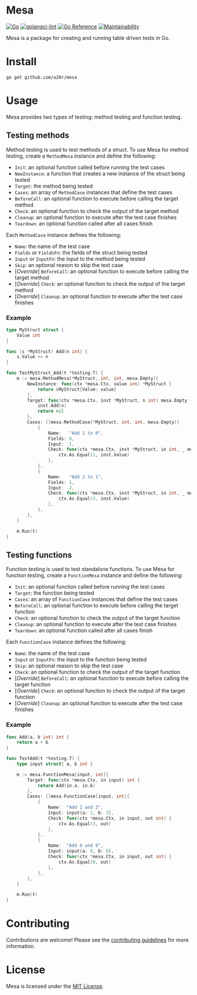 # Mesa
[![Go](https://github.com/a20r/mesa/actions/workflows/go.yml/badge.svg)](https://github.com/a20r/mesa/actions/workflows/go.yml)
[![golangci-lint](https://github.com/a20r/mesa/actions/workflows/golangci-lint.yml/badge.svg)](https://github.com/a20r/mesa/actions/workflows/golangci-lint.yml)
[![Go Reference](https://pkg.go.dev/badge/github.com/a20r/mesa.svg)](https://pkg.go.dev/github.com/a20r/mesa)
[![Maintainability](https://api.codeclimate.com/v1/badges/0d9a25e7619165faca9f/maintainability)](https://codeclimate.com/github/a20r/mesa/maintainability)

Mesa is a package for creating and running table driven tests in Go.

# Install
```
go get github.com/a20r/mesa
```

# Usage

Mesa provides two types of testing: method testing and function testing.

## Testing methods

Method testing is used to test methods of a struct. To use Mesa for method testing, create a `MethodMesa` instance and define the following:

- `Init`: an optional function called before running the test cases
- `NewInstance`: a function that creates a new instance of the struct being tested
- `Target`: the method being tested
- `Cases`: an array of `MethodCase` instances that define the test cases
- `BeforeCall`: an optional function to execute before calling the target method
- `Check`: an optional function to check the output of the target method
- `Cleanup`: an optional function to execute after the test case finishes
- `Teardown`: an optional function called after all cases finish

Each `MethodCase` instance defines the following:

- `Name`: the name of the test case
- `Fields` or `FieldsFn`: the fields of the struct being tested
- `Input` or `InputFn`: the input to the method being tested
- `Skip`: an optional reason to skip the test case
- [*Override*] `BeforeCall`: an optional function to execute before calling the target method
- [*Override*] `Check`: an optional function to check the output of the target method
- [*Override*] `Cleanup`: an optional function to execute after the test case finishes

### Example
```go
type MyStruct struct {
    Value int
}

func (s *MyStruct) Add(n int) {
    s.Value += n
}

func TestMyStruct_Add(t *testing.T) {
    m := mesa.MethodMesa[*MyStruct, int, int, mesa.Empty]{
        NewInstance: func(ctx *mesa.Ctx, value int) *MyStruct {
            return &MyStruct{Value: value}
        },
        Target: func(ctx *mesa.Ctx, inst *MyStruct, n int) mesa.Empty {
            inst.Add(n)
            return nil
        },
        Cases: []mesa.MethodCase[*MyStruct, int, int, mesa.Empty]{
            {
                Name:   "Add 1 to 0",
                Fields: 0,
                Input:  1,
                Check: func(ctx *mesa.Ctx, inst *MyStruct, in int, _ mesa.Empty) {
                    ctx.As.Equal(1, inst.Value)
                },
            },
            {
                Name:   "Add 2 to 1",
                Fields: 1,
                Input:  2,
                Check: func(ctx *mesa.Ctx, inst *MyStruct, in int, _ mesa.Empty) {
                    ctx.As.Equal(3, inst.Value)
                },
            },
        },
    }

    m.Run(t)
}
```

## Testing functions
Function testing is used to test standalone functions. To use Mesa for function testing, create a `FunctionMesa` instance and define the following:

- `Init`: an optional function called before running the test cases
- `Target`: the function being tested
- `Cases`: an array of `FunctionCase` instances that define the test cases
- `BeforeCall`: an optional function to execute before calling the target function
- `Check`: an optional function to check the output of the target function
- `Cleanup`: an optional function to execute after the test case finishes
- `Teardown`: an optional function called after all cases finish

Each `FunctionCase` instance defines the following:

- `Name`: the name of the test case
- `Input` or `InputFn`: the input to the function being tested
- `Skip`: an optional reason to skip the test case
- `Check`: an optional function to check the output of the target function
- [*Override*] `BeforeCall`: an optional function to execute before calling the target function
- [*Override*] `Check`: an optional function to check the output of the target function
- [*Override*] `Cleanup`: an optional function to execute after the test case finishes

### Example
```go
func Add(a, b int) int {
    return a + b
}

func TestAdd(t *testing.T) {
    type input struct{ a, b int }

    m := mesa.FunctionMesa[input, int]{
        Target: func(ctx *mesa.Ctx, in input) int {
            return Add(in.a, in.b)
        },
        Cases: []mesa.FunctionCase[input, int]{
            {
                Name:  "Add 1 and 2",
                Input: input{a: 1, b: 2},
                Check: func(ctx *mesa.Ctx, in input, out int) {
                    ctx.As.Equal(3, out)
                },
            },
            {
                Name:  "Add 0 and 0",
                Input: input{a: 0, b: 0},
                Check: func(ctx *mesa.Ctx, in input, out int) {
                    ctx.As.Equal(0, out)
                },
            },
        },
    }

    m.Run(t)
}
```

# Contributing

Contributions are welcome! Please see the [contributing guidelines](CONTRIBUTING.md) for more information.

# License

Mesa is licensed under the [MIT License](LICENSE).
